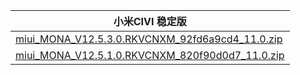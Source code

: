 | 小米CIVI  稳定版    |
| ---- |
| [miui_MONA_V12.5.3.0.RKVCNXM_92fd6a9cd4_11.0.zip](https://hugeota.d.miui.com/V12.5.3.0.RKVCNXM/miui_MONA_V12.5.3.0.RKVCNXM_92fd6a9cd4_11.0.zip)    |
| [miui_MONA_V12.5.1.0.RKVCNXM_820f90d0d7_11.0.zip](https://hugeota.d.miui.com/V12.5.1.0.RKVCNXM/miui_MONA_V12.5.1.0.RKVCNXM_820f90d0d7_11.0.zip)    |
